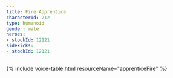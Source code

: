 ```yaml
---
title: Fire Apprentice
characterId: 212
type: humanoid
gender: male
heroes:
- stockId: 12121
sidekicks:
- stockId: 12121
---
```


{% include voice-table.html resourceName="apprenticeFire"
%}

